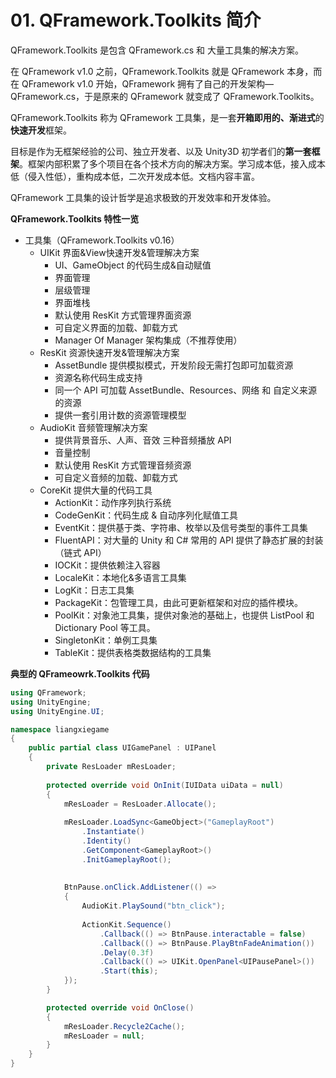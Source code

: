 ﻿# 01. QFramework.Toolkits 简介

QFramework.Toolkits 是包含 QFramework.cs 和 大量工具集的解决方案。

在 QFramework v1.0 之前，QFramework.Toolkits 就是 QFramework 本身，而在 QFramework v1.0 开始，QFramework 拥有了自己的开发架构—QFramework.cs，于是原来的 QFramework 就变成了 QFramework.Toolkits。

QFramework.Toolkits 称为 QFramework 工具集，是一套**开箱即用的、渐进式**的**快速开发**框架。

目标是作为无框架经验的公司、独立开发者、以及 Unity3D 初学者们的**第一套框架**。框架内部积累了多个项目在各个技术方向的解决方案。学习成本低，接入成本低（侵入性低），重构成本低，二次开发成本低。文档内容丰富。

QFramework 工具集的设计哲学是追求极致的开发效率和开发体验。

**QFramework.Toolkits 特性一览**

* 工具集（QFramework.Toolkits v0.16）
    * UIKit 界面&View快速开发&管理解决方案
        * UI、GameObject 的代码生成&自动赋值
        * 界面管理
        * 层级管理
        * 界面堆栈
        * 默认使用 ResKit 方式管理界面资源
        * 可自定义界面的加载、卸载方式
        * Manager Of Manager 架构集成（不推荐使用）
    * ResKit 资源快速开发&管理解决方案
        * AssetBundle 提供模拟模式，开发阶段无需打包即可加载资源
        * 资源名称代码生成支持
        * 同一个 API 可加载 AssetBundle、Resources、网络 和 自定义来源的资源
        * 提供一套引用计数的资源管理模型
    * AudioKit 音频管理解决方案
        * 提供背景音乐、人声、音效 三种音频播放 API
        * 音量控制
        * 默认使用 ResKit 方式管理音频资源
        * 可自定义音频的加载、卸载方式
    * CoreKit 提供大量的代码工具
        * ActionKit：动作序列执行系统
        * CodeGenKit：代码生成 & 自动序列化赋值工具
        * EventKit：提供基于类、字符串、枚举以及信号类型的事件工具集
        * FluentAPI：对大量的 Unity 和 C# 常用的 API 提供了静态扩展的封装（链式 API）
        * IOCKit：提供依赖注入容器
        * LocaleKit：本地化&多语言工具集
        * LogKit：日志工具集
        * PackageKit：包管理工具，由此可更新框架和对应的插件模块。
        * PoolKit：对象池工具集，提供对象池的基础上，也提供 ListPool 和 Dictionary Pool 等工具。
        * SingletonKit：单例工具集
        * TableKit：提供表格类数据结构的工具集


**典型的 QFrameowrk.Toolkits 代码**

``` csharp
using QFramework;
using UnityEngine;
using UnityEngine.UI;

namespace liangxiegame
{
    public partial class UIGamePanel : UIPanel
    {
        private ResLoader mResLoader;
        
        protected override void OnInit(IUIData uiData = null)
        {
            mResLoader = ResLoader.Allocate();
            
            mResLoader.LoadSync<GameObject>("GameplayRoot")
                .Instantiate()
                .Identity()
                .GetComponent<GameplayRoot>()
                .InitGameplayRoot();
            
            
            BtnPause.onClick.AddListener(() =>
            {
                AudioKit.PlaySound("btn_click");
                
                ActionKit.Sequence()
                    .Callback(() => BtnPause.interactable = false)
                    .Callback(() => BtnPause.PlayBtnFadeAnimation())
                    .Delay(0.3f)
                    .Callback(() => UIKit.OpenPanel<UIPausePanel>())
                    .Start(this);
            });
        }

        protected override void OnClose()
        {
            mResLoader.Recycle2Cache();
            mResLoader = null;
        }
    }
}
```

